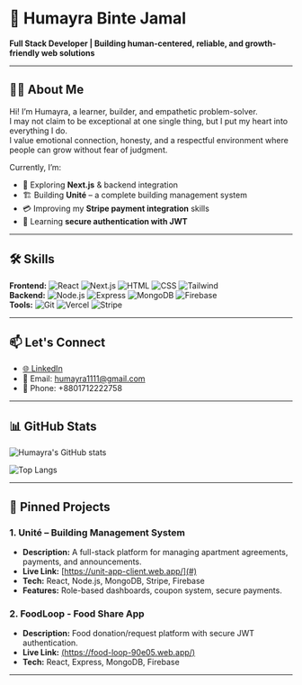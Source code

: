 
# 🌸 Humayra Binte Jamal  
**Full Stack Developer | Building human-centered, reliable, and growth-friendly web solutions**

---

## 👩‍💻 About Me
Hi! I’m Humayra, a learner, builder, and empathetic problem-solver.  
I may not claim to be exceptional at one single thing, but I put my heart into everything I do.  
I value emotional connection, honesty, and a respectful environment where people can grow without fear of judgment.  

Currently, I’m:
- 🌱 Exploring **Next.js** & backend integration
- 🏗 Building **Unité** – a complete building management system
- 💳 Improving my **Stripe payment integration** skills
- 🔐 Learning **secure authentication with JWT**

---

## 🛠 Skills
**Frontend:** ![React](https://skillicons.dev/icons?i=react) ![Next.js](https://skillicons.dev/icons?i=nextjs) ![HTML](https://skillicons.dev/icons?i=html) ![CSS](https://skillicons.dev/icons?i=css) ![Tailwind](https://skillicons.dev/icons?i=tailwind)  
**Backend:** ![Node.js](https://skillicons.dev/icons?i=nodejs) ![Express](https://skillicons.dev/icons?i=express) ![MongoDB](https://skillicons.dev/icons?i=mongodb) ![Firebase](https://skillicons.dev/icons?i=firebase)  
**Tools:** ![Git](https://skillicons.dev/icons?i=git) ![Vercel](https://skillicons.dev/icons?i=vercel) ![Stripe](https://skillicons.dev/icons?i=stripe)  

---

## 📫 Let's Connect
- <a href="https://www.linkedin.com/in/humayra-binte-jamal-11a921295/" target="_blank">🌐 LinkedIn</a>
- 📧 Email: [humayra1111@gmail.com](mailto:humayra1111@gmail.com)
- 📱 Phone: +8801712222758

---

## 📊 GitHub Stats
![Humayra's GitHub stats](https://github-readme-stats.vercel.app/api?username=Humayra-Binte-Jamal-5475&show_icons=true&theme=tokyonight)  

![Top Langs](https://github-readme-stats.vercel.app/api/top-langs/?username=Humayra-Binte-Jamal-5475&layout=compact&theme=tokyonight)

---

## 📌 Pinned Projects
### 1. **Unité – Building Management System**
- **Description:** A full-stack platform for managing apartment agreements, payments, and announcements.
- **Live Link:** [https://unit-app-client.web.app/](#)
- **Tech:** React, Node.js, MongoDB, Stripe, Firebase
- **Features:** Role-based dashboards, coupon system, secure payments.

### 2. **FoodLoop - Food Share App**
- **Description:** Food donation/request platform with secure JWT authentication.
- **Live Link:** [(https://food-loop-90e05.web.app/)](#)
- **Tech:** React, Express, MongoDB, Firebase


---

